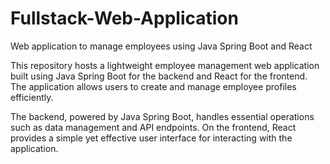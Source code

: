 # Fullstack-Web-Application
Web application to manage employees using Java Spring Boot and React 

This repository hosts a lightweight employee management web application built using Java Spring Boot for the backend and React for the frontend. The application allows users to create and manage employee profiles efficiently.

The backend, powered by Java Spring Boot, handles essential operations such as data management and API endpoints. On the frontend, React provides a simple yet effective user interface for interacting with the application.
